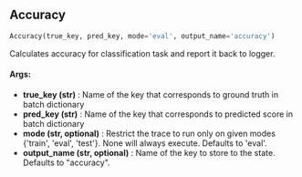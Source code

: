 ## Accuracy
```python
Accuracy(true_key, pred_key, mode='eval', output_name='accuracy')
```
Calculates accuracy for classification task and report it back to logger.

#### Args:

* **true_key (str)** :  Name of the key that corresponds to ground truth in batch dictionary
* **pred_key (str)** :  Name of the key that corresponds to predicted score in batch dictionary
* **mode (str, optional)** :  Restrict the trace to run only on given modes {'train', 'eval', 'test'}. None will always                    execute. Defaults to 'eval'.
* **output_name (str, optional)** :  Name of the key to store to the state. Defaults to "accuracy".    